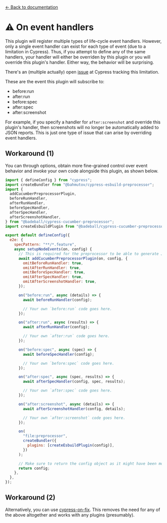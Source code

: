 [← Back to documentation](readme.md)

# :warning: On event handlers

This plugin will register multiple types of life-cycle event handlers. However, only a single event handler can exist for each type of event (due to a limitation in Cypress). Thus, if you attempt to define any of the same handlers, your handler will either be overriden by this plugin or you will override this plugin's handler. Either way, the behavior will be surprising.

There's an (multiple actually) open [issue](https://github.com/cypress-io/cypress/issues/22428) at Cypress tracking this limitation.

These are the event this plugin will subscribe to:

* before:run
* after:run
* before:spec
* after:spec
* after:screenshot

For example, if you specify a handler for `after:screenshot` and override this plugin's handler, then screenshots will no longer be automatically added to JSON reports. This is just one type of issue that can arise by overriding event handlers.

## Workaround (1)

You can through options, obtain more fine-grained control over event behavior and invoke your own code alongside this plugin, as shown below.

```js
import { defineConfig } from "cypress";
import createBundler from "@bahmutov/cypress-esbuild-preprocessor";
import {
  addCucumberPreprocessorPlugin,
  beforeRunHandler,
  afterRunHandler,
  beforeSpecHandler,
  afterSpecHandler,
  afterScreenshotHandler,
} from "@badeball/cypress-cucumber-preprocessor";
import createEsbuildPlugin from "@badeball/cypress-cucumber-preprocessor/esbuild";

export default defineConfig({
  e2e: {
    specPattern: "**/*.feature",
    async setupNodeEvents(on, config) {
      // This is required for the preprocessor to be able to generate JSON reports after each run, and more,
      await addCucumberPreprocessorPlugin(on, config, {
        omitBeforeRunHandler: true,
        omitAfterRunHandler: true,
        omitBeforeSpecHandler: true,
        omitAfterSpecHandler: true,
        omitAfterScreenshotHandler: true,
      });

      on("before:run", async (details) => {
        await beforeRunHandler(config);

        // Your own `before:run` code goes here.
      });

      on("after:run", async (results) => {
        await afterRunHandler(config);

        // Your own `after:run` code goes here.
      });

      on("before:spec", async (spec) => {
        await beforeSpecHandler(config);

        // Your own `before:spec` code goes here.
      });

      on("after:spec", async (spec, results) => {
        await afterSpecHandler(config, spec, results);

        // Your own `after:spec` code goes here.
      });

      on("after:screenshot", async (details) => {
        await afterScreenshotHandler(config, details);

        // Your own `after:screenshot` code goes here.
      });

      on(
        "file:preprocessor",
        createBundler({
          plugins: [createEsbuildPlugin(config)],
        })
      );

      // Make sure to return the config object as it might have been modified by the plugin.
      return config;
    },
  },
});
```

## Workaround (2)

Alternatively, you can use [cypress-on-fix][cypress-on-fix]. This removes the need for any of the above altogether and works with any plugins (presumably).

[cypress-on-fix]: https://github.com/bahmutov/cypress-on-fix

